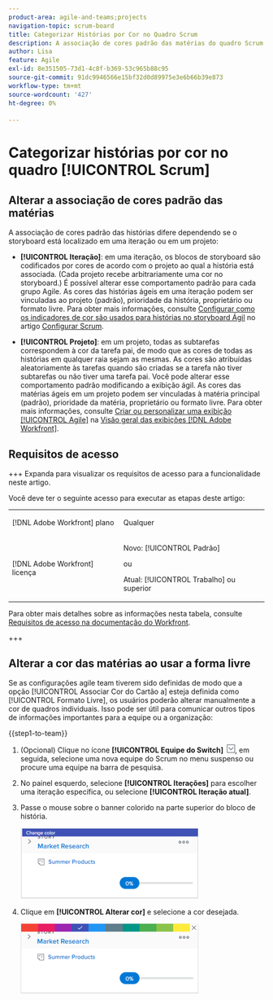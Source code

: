 ```yaml
---
product-area: agile-and-teams;projects
navigation-topic: scrum-board
title: Categorizar Histórias por Cor no Quadro Scrum
description: A associação de cores padrão das matérias do quadro Scrum difere dependendo se o storyboard está localizado em uma iteração ou em um projeto.
author: Lisa
feature: Agile
exl-id: 8e351505-73d1-4c8f-b369-53c965b88c95
source-git-commit: 91dc9946566e15bf32d0d89975e3e6b66b39e873
workflow-type: tm+mt
source-wordcount: '427'
ht-degree: 0%

---
```


# Categorizar histórias por cor no quadro [!UICONTROL Scrum]

## Alterar a associação de cores padrão das matérias

A associação de cores padrão das histórias difere dependendo se o storyboard está localizado em uma iteração ou em um projeto:

* **[!UICONTROL Iteração]**: em uma iteração, os blocos de storyboard são codificados por cores de acordo com o projeto ao qual a história está associada. (Cada projeto recebe arbitrariamente uma cor no storyboard.) É possível alterar esse comportamento padrão para cada grupo Agile. As cores das histórias ágeis em uma iteração podem ser vinculadas ao projeto (padrão), prioridade da história, proprietário ou formato livre. Para obter mais informações, consulte [Configurar como os indicadores de cor são usados para histórias no storyboard Ágil](../../../agile/get-started-with-agile-in-workfront/configure-scrum.md#configur4) no artigo [Configurar Scrum](../../../agile/get-started-with-agile-in-workfront/configure-scrum.md).

* **[!UICONTROL Projeto]**: em um projeto, todas as subtarefas correspondem à cor da tarefa pai, de modo que as cores de todas as histórias em qualquer raia sejam as mesmas. As cores são atribuídas aleatoriamente às tarefas quando são criadas se a tarefa não tiver subtarefas ou não tiver uma tarefa pai. Você pode alterar esse comportamento padrão modificando a exibição ágil. As cores das matérias ágeis em um projeto podem ser vinculadas à matéria principal (padrão), prioridade da matéria, proprietário ou formato livre. Para obter mais informações, consulte [Criar ou personalizar uma exibição [!UICONTROL Agile]](../../../reports-and-dashboards/reports/reporting-elements/views-overview.md#customizing-an-agile-view) na [Visão geral das exibições [!DNL Adobe Workfront]](../../../reports-and-dashboards/reports/reporting-elements/views-overview.md).

## Requisitos de acesso

+++ Expanda para visualizar os requisitos de acesso para a funcionalidade neste artigo.

Você deve ter o seguinte acesso para executar as etapas deste artigo:

<table style="table-layout:auto"> 
 <tbody> 
  <tr> 
   <td role="rowheader">[!DNL Adobe Workfront] plano</td> 
   <td> <p>Qualquer</p> </td> 
  </tr> 
  <tr> 
   <td role="rowheader">[!DNL Adobe Workfront] licença</td> 
   <td> <p>Novo: [!UICONTROL Padrão]</p> 
   ou
   <p>Atual: [!UICONTROL Trabalho] ou superior</p> </td> 
  </tr>
 </tbody> 
</table>

Para obter mais detalhes sobre as informações nesta tabela, consulte [Requisitos de acesso na documentação do Workfront](/help/quicksilver/administration-and-setup/add-users/access-levels-and-object-permissions/access-level-requirements-in-documentation.md).

+++

## Alterar a cor das matérias ao usar a forma livre

Se as configurações agile team tiverem sido definidas de modo que a opção [!UICONTROL Associar Cor do Cartão a] esteja definida como [!UICONTROL Formato Livre], os usuários poderão alterar manualmente a cor de quadros individuais. Isso pode ser útil para comunicar outros tipos de informações importantes para a equipe ou a organização:

{{step1-to-team}}

1. (Opcional) Clique no ícone **[!UICONTROL Equipe do Switch]** ![Ícone da equipe do Switch](assets/switch-team-icon.png), em seguida, selecione uma nova equipe do Scrum no menu suspenso ou procure uma equipe na barra de pesquisa.

1. No painel esquerdo, selecione **[!UICONTROL Iterações]** para escolher uma iteração específica, ou selecione **[!UICONTROL Iteração atual]**.
1. Passe o mouse sobre o banner colorido na parte superior do bloco de história.

   ![cartão de história](assets/agile-story-color1-nwe-350x140.png)

1. Clique em **[!UICONTROL Alterar cor]** e selecione a cor desejada.

   ![escolher cor](assets/agile-story-color2-nwe-350x138.png)
